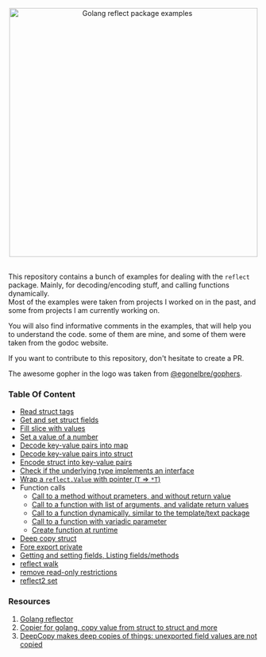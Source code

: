 <p align="center">
<img 
    src="img/logo.png"
    width="500" alt="Golang reflect package examples">
<br/><br/>
</p>

This repository contains a bunch of examples for dealing with the `reflect` package.
Mainly, for decoding/encoding stuff, and calling functions dynamically.  
Most of the examples were taken from projects I worked on in the past, and some from projects I am currently working on.  

You will also find informative comments in the examples, that will help you to understand the code.
some of them are mine, and some of them were taken from the godoc website.

If you want to contribute to this repository, don't hesitate to create a PR.

The awesome gopher in the logo was taken from [@egonelbre/gophers](https://github.com/egonelbre/gophers).


### Table Of Content
- [Read struct tags](examples/read_struct_tags_test.go)
- [Get and set struct fields](examples/get_set_struct_fields_test.go)
- [Fill slice with values](examples/fill_slice_string_test.go)
- [Set a value of a number](examples/set_num_test.go)
- [Decode key-value pairs into map](examples/kvstring2map_test.go)
- [Decode key-value pairs into struct](examples/kvstring2struct_test.go)
- [Encode struct into key-value pairs](examples/struct2kvstring_test.go)
- [Check if the underlying type implements an interface](examples/type_impl_interface_test.go)
- [Wrap a `reflect.Value` with pointer (`T` => `*T`)](examples/wrap_with_pointer_test.go)
- Function calls
  - [Call to a method without prameters, and without return value](examples/function_call_test.go)
  - [Call to a function with list of arguments, and validate return values](examples/function_call_args_test.go)
  - [Call to a function dynamically. similar to the template/text package](examples/function_call_dynamic_test.go)
  - [Call to a function with variadic parameter](examples/function_call_varargs_test.go)
  - [Create function at runtime](examples/function_create_test.go)
- [Deep copy struct](examples/deepcopy_test.go)
- [Fore export private](examples/forceexport_test.go)
- [Getting and setting fields, Listing fields/methods](examples/reflector_test.go)
- [reflect walk](examples/reflectwalk_test.go)
- [remove read-only restrictions](examples/sudo_test.go)
- [reflect2 set](examples/set_test.go)


### Resources

1. [Golang reflector](https://github.com/tkrajina/go-reflector)
1. [Copier for golang, copy value from struct to struct and more](https://github.com/jinzhu/copier)
1. [DeepCopy makes deep copies of things: unexported field values are not copied](https://github.com/mohae/deepcopy)
